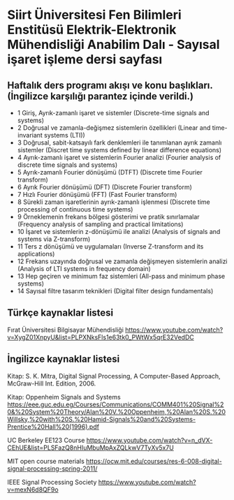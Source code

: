 # Siirt Üniversitesi Fen Bilimleri Enstitüsü Elektrik-Elektronik Mühendisliği Anabilim Dalı - Sayısal işaret işleme dersi sayfası

## Haftalık ders programı akışı ve konu başlıkları. (İngilizce karşılığı parantez içinde verildi.)

* 1	Giriş, Ayrık-zamanlı işaret ve sistemler	(Discrete-time signals and systems)	
* 2	Doğrusal ve zamanla-değişmez sistemlerin özellikleri	(Linear and time-invariant systems (LTI))	
* 3	Doğrusal, sabit-katsayılı fark denklemleri ile tanımlanan ayrık zamanlı sistemler		 (Discret time systems defined by linear difference equations)
* 4	Ayrık-zamanlı işaret ve sistemlerin Fourier analizi		(Fourier analysis of discrete time signals and systems)
* 5	Ayrık-zamanlı Fourier dönüşümü (DTFT)		(Discrete time Fourier transform)
* 6	Ayrık Fourier dönüşümü (DFT)		 (Discrete Fourier transform)
* 7	Hızlı Fourier dönüşümü (FFT)		(Fast Fourier transform)
* 8	Sürekli zaman işaretlerinin ayrık-zamanlı işlenmesi		 (Discrete time processing of continuous time systems)
* 9	Örneklemenin frekans bölgesi gösterimi ve pratik sınırlamalar		(Frequency analysis of sampling and practical limitations)
* 10	İşaret ve sistemlerin z-dönüşümü ile analizi		(Analysis of signals and systems via Z-transform)
* 11	Ters z dönüşümü ve uygulamaları		(Inverse Z-transform and its applications)
* 12	Frekans uzayında doğrusal ve zamanla değişmeyen sistemlerin analizi		(Analysis of LTI systems in frequency domain)
* 13	Hep geçiren ve minimum faz sistemleri		(All-pass and minimum phase systems)
* 14	Sayısal filtre tasarım teknikleri  (Digital filter design fundamentals)


## Türkçe kaynaklar listesi
Fırat Üniversitesi Bilgisayar Mühendisliği https://www.youtube.com/watch?v=XygZ01XnpyU&list=PLPXNksFls1e63tk0_PWtWx5qrE32VedDC


## İngilizce kaynaklar listesi

Kitap: S. K. Mitra, Digital Signal Processing, A Computer-Based Approach, McGraw-Hill Int. Edition, 2006.

Kitap: Oppenheim Signals and Systems https://eee.guc.edu.eg/Courses/Communications/COMM401%20Signal%20&%20System%20Theory/Alan%20V.%20Oppenheim,%20Alan%20S.%20Willsky,%20with%20S.%20Hamid-Signals%20and%20Systems-Prentice%20Hall%20(1996).pdf

UC Berkeley EE123 Course
https://www.youtube.com/watch?v=n_dVX-CEhUE&list=PLSFazQ8nHIuMbuMpAxZQLkwV7TyXv5x7U

MIT open course materials
https://ocw.mit.edu/courses/res-6-008-digital-signal-processing-spring-2011/

IEEE Signal Processing Society
https://www.youtube.com/watch?v=mexN6d8QF9o

